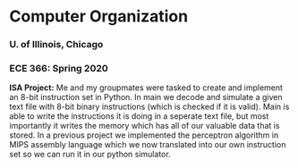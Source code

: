 # Computer Organization
### U. of Illinois, Chicago
### ECE 366: Spring 2020


**ISA Project:** Me and my groupmates were tasked to create and implement an 8-bit instruction set in Python. In main we decode and simulate a given text file with 8-bit binary instructions (which is checked if it is valid). Main is able to write the instructions it is doing in a seperate text file, but most importantly it writes the memory which has all of our valuable data that is stored. In a previous project we implemented the perceptron algorithm in MIPS assembly language which we now translated into our own instruction set so we can run it in our python simulator. 
